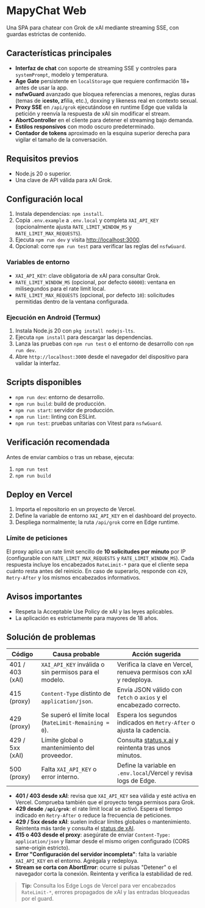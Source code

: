 # MapyChat Web

Una SPA para chatear con Grok de xAI mediante streaming SSE, con guardas estrictas de contenido.

## Características principales
- **Interfaz de chat** con soporte de streaming SSE y controles para `systemPrompt`, modelo y temperatura.
- **Age Gate** persistente en `localStorage` que requiere confirmación 18+ antes de usar la app.
- **nsfwGuard** avanzado que bloquea referencias a menores, reglas duras (temas de i**cesto, z**filia, etc.), doxxing y likeness real en contexto sexual.
- **Proxy SSE** en `/api/grok` ejecutándose en runtime Edge que valida la petición y reenvía la respuesta de xAI sin modificar el stream.
- **AbortController** en el cliente para detener el streaming bajo demanda.
- **Estilos responsivos** con modo oscuro predeterminado.
- **Contador de tokens** aproximado en la esquina superior derecha para vigilar el tamaño de la conversación.

## Requisitos previos
- Node.js 20 o superior.
- Una clave de API válida para xAI Grok.

## Configuración local
1. Instala dependencias: `npm install`.
2. Copia `.env.example` a `.env.local` y completa `XAI_API_KEY` (opcionalmente ajusta `RATE_LIMIT_WINDOW_MS` y `RATE_LIMIT_MAX_REQUESTS`).
3. Ejecuta `npm run dev` y visita [http://localhost:3000](http://localhost:3000).
4. Opcional: corre `npm run test` para verificar las reglas del `nsfwGuard`.

### Variables de entorno
- `XAI_API_KEY`: clave obligatoria de xAI para consultar Grok.
- `RATE_LIMIT_WINDOW_MS` (opcional, por defecto `60000`): ventana en milisegundos para el rate limit local.
- `RATE_LIMIT_MAX_REQUESTS` (opcional, por defecto `10`): solicitudes permitidas dentro de la ventana configurada.

### Ejecución en Android (Termux)
1. Instala Node.js 20 con `pkg install nodejs-lts`.
2. Ejecuta `npm install` para descargar las dependencias.
3. Lanza las pruebas con `npm run test` o el entorno de desarrollo con `npm run dev`.
4. Abre `http://localhost:3000` desde el navegador del dispositivo para validar la interfaz.

## Scripts disponibles
- `npm run dev`: entorno de desarrollo.
- `npm run build`: build de producción.
- `npm run start`: servidor de producción.
- `npm run lint`: linting con ESLint.
- `npm run test`: pruebas unitarias con Vitest para `nsfwGuard`.

## Verificación recomendada
Antes de enviar cambios o tras un rebase, ejecuta:

1. `npm run test`
2. `npm run build`

## Deploy en Vercel
1. Importa el repositorio en un proyecto de Vercel.
2. Define la variable de entorno `XAI_API_KEY` en el dashboard del proyecto.
3. Despliega normalmente; la ruta `/api/grok` corre en Edge runtime.

### Límite de peticiones
El proxy aplica un rate limit sencillo de **10 solicitudes por minuto** por IP (configurable con `RATE_LIMIT_MAX_REQUESTS` y `RATE_LIMIT_WINDOW_MS`). Cada respuesta incluye los encabezados `RateLimit-*` para que el cliente sepa cuánto resta antes del reinicio. En caso de superarlo, responde con `429`, `Retry-After` y los mismos encabezados informativos.

## Avisos importantes
- Respeta la Acceptable Use Policy de xAI y las leyes aplicables.
- La aplicación es estrictamente para mayores de 18 años.

## Solución de problemas

| Código | Causa probable | Acción sugerida |
| --- | --- | --- |
| 401 / 403 (xAI) | `XAI_API_KEY` inválida o sin permisos para el modelo. | Verifica la clave en Vercel, renueva permisos con xAI y redeploya. |
| 415 (proxy) | `Content-Type` distinto de `application/json`. | Envía JSON válido con `fetch` o `axios` y el encabezado correcto. |
| 429 (proxy) | Se superó el límite local (`RateLimit-Remaining = 0`). | Espera los segundos indicados en `Retry-After` o ajusta la cadencia. |
| 429 / 5xx (xAI) | Límite global o mantenimiento del proveedor. | Consulta [status.x.ai](https://status.x.ai/) y reintenta tras unos minutos. |
| 500 (proxy) | Falta `XAI_API_KEY` o error interno. | Define la variable en `.env.local`/Vercel y revisa logs de Edge. |

- **401 / 403 desde xAI**: revisa que `XAI_API_KEY` sea válida y esté activa en Vercel. Comprueba también que el proyecto tenga permisos para Grok.
- **429 desde `/api/grok`**: el rate limit local se activó. Espera el tiempo indicado en `Retry-After` o reduce la frecuencia de peticiones.
- **429 / 5xx desde xAI**: suelen indicar límites globales o mantenimiento. Reintenta más tarde y consulta el [status de xAI](https://status.x.ai/).
- **415 o 403 desde el proxy**: asegúrate de enviar `Content-Type: application/json` y llamar desde el mismo origen configurado (CORS same-origin estricto).
- **Error "Configuración del servidor incompleta"**: falta la variable `XAI_API_KEY` en el entorno. Agrégala y redeploya.
- **Stream se corta con AbortError**: ocurre si pulsas "Detener" o el navegador corta la conexión. Reintenta y verifica la estabilidad de red.

> **Tip:** Consulta los Edge Logs de Vercel para ver encabezados `RateLimit-*`, errores propagados de xAI y las entradas bloqueadas por el guard.
